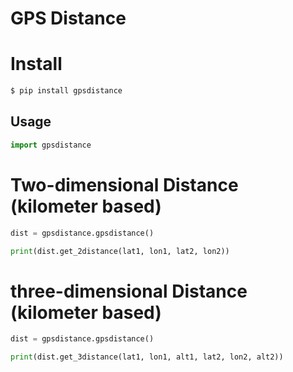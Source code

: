 # GPS Distance

# Install


```bash
$ pip install gpsdistance
```

## Usage


```python
import gpsdistance
```

# Two-dimensional Distance (kilometer based)

```python
dist = gpsdistance.gpsdistance()

print(dist.get_2distance(lat1, lon1, lat2, lon2))
```


# three-dimensional Distance (kilometer based)

```python
dist = gpsdistance.gpsdistance()

print(dist.get_3distance(lat1, lon1, alt1, lat2, lon2, alt2))
```

